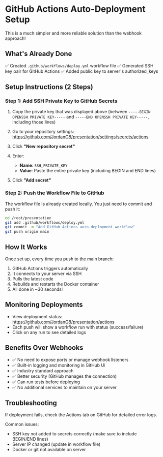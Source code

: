 # GitHub Actions Auto-Deployment Setup

This is a much simpler and more reliable solution than the webhook approach!

## What's Already Done

✅ Created `.github/workflows/deploy.yml` workflow file
✅ Generated SSH key pair for GitHub Actions
✅ Added public key to server's authorized_keys

## Setup Instructions (2 Steps)

### Step 1: Add SSH Private Key to GitHub Secrets

1. Copy the private key that was displayed above (between `-----BEGIN OPENSSH PRIVATE KEY-----` and `-----END OPENSSH PRIVATE KEY-----`, including those lines)

2. Go to your repository settings:
   https://github.com/JordanG8/presentation/settings/secrets/actions

3. Click **"New repository secret"**

4. Enter:
   - **Name**: `SSH_PRIVATE_KEY`
   - **Value**: Paste the entire private key (including BEGIN and END lines)

5. Click **"Add secret"**

### Step 2: Push the Workflow File to GitHub

The workflow file is already created locally. You just need to commit and push it:

```bash
cd /root/presentation
git add .github/workflows/deploy.yml
git commit -m "Add GitHub Actions auto-deployment workflow"
git push origin main
```

## How It Works

Once set up, every time you push to the main branch:

1. GitHub Actions triggers automatically
2. It connects to your server via SSH
3. Pulls the latest code
4. Rebuilds and restarts the Docker container
5. All done in ~30 seconds!

## Monitoring Deployments

- View deployment status: https://github.com/JordanG8/presentation/actions
- Each push will show a workflow run with status (success/failure)
- Click on any run to see detailed logs

## Benefits Over Webhooks

- ✅ No need to expose ports or manage webhook listeners
- ✅ Built-in logging and monitoring in GitHub UI
- ✅ Industry standard approach
- ✅ Better security (GitHub manages the connection)
- ✅ Can run tests before deploying
- ✅ No additional services to maintain on your server

## Troubleshooting

If deployment fails, check the Actions tab on GitHub for detailed error logs.

Common issues:
- SSH key not added to secrets correctly (make sure to include BEGIN/END lines)
- Server IP changed (update in workflow file)
- Docker or git not available on server
